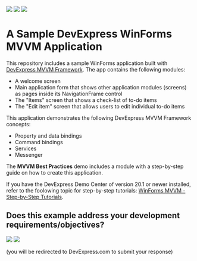 <!-- default badges list -->
![](https://img.shields.io/endpoint?url=https://codecentral.devexpress.com/api/v1/VersionRange/888520829/20.2.4%2B)
[![](https://img.shields.io/badge/📖_How_to_use_DevExpress_Examples-e9f6fc?style=flat-square)](https://docs.devexpress.com/GeneralInformation/403183)
[![](https://img.shields.io/badge/💬_Leave_Feedback-feecdd?style=flat-square)](#does-this-example-address-your-development-requirementsobjectives)
<!-- default badges end -->
# A Sample DevExpress WinForms MVVM Application

This repository includes a sample WinForms application built with [DevExpress MVVM Framework](https://docs.devexpress.com/WindowsForms/113955/build-an-application/winforms-mvvm). The app contains the following modules:

* A welcome screen
* Main application form that shows other application modules (screens) as pages inside its NavigationFrame control
* The "Items" screen that shows a check-list of to-do items
* The "Edit item" screen that allows users to edit individual to-do items

This application demonstrates the following DevExpress MVVM Framework concepts:

* Property and data bindings
* Command bindings
* Services
* Messenger

The **MVVM Best Practices** demo includes a module with a step-by-step guide on how to create this application.

If you have the DevExpress Demo Center of version 20.1 or newer installed, refer to the foolowing topic for step-by-step tutorials: [WinForms MVVM - Step-by-Step Tutorials](https://docs.devexpress.com/WindowsForms/113955/build-an-application/winforms-mvvm#step-by-step-tutorials).
<!-- feedback -->
## Does this example address your development requirements/objectives?

[<img src="https://www.devexpress.com/support/examples/i/yes-button.svg"/>](https://www.devexpress.com/support/examples/survey.xml?utm_source=github&utm_campaign=winforms-mvvm-todo-app&~~~was_helpful=yes) [<img src="https://www.devexpress.com/support/examples/i/no-button.svg"/>](https://www.devexpress.com/support/examples/survey.xml?utm_source=github&utm_campaign=winforms-mvvm-todo-app&~~~was_helpful=no)

(you will be redirected to DevExpress.com to submit your response)
<!-- feedback end -->
